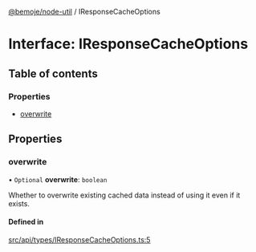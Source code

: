 [@bemoje/node-util](/docs/index.md) / IResponseCacheOptions

# Interface: IResponseCacheOptions

## Table of contents

### Properties

- [overwrite](/docs/interfaces/IResponseCacheOptions.md#overwrite)

## Properties

### overwrite

• `Optional` **overwrite**: `boolean`

Whether to overwrite existing cached data instead of using it even if it exists.

#### Defined in

[src/api/types/IResponseCacheOptions.ts:5](https://github.com/bemoje/bemoje-node-util/blob/3683199/src/api/types/IResponseCacheOptions.ts#L5)

